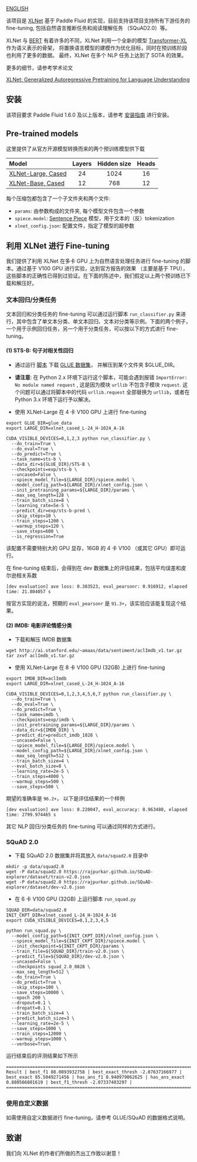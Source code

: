 [ENGLISH](README.md)

该项目是 [XLNet](https://github.com/zihangdai/xlnet) 基于 Paddle Fluid 的实现，目前支持该项目支持所有下游任务的 fine-tuning, 包括自然语言推断任务和阅读理解任务 （SQuAD2.0）等。

XLNet 与 [BERT](https://github.com/PaddlePaddle/models/tree/develop/PaddleNLP/PaddleLARK/BERT) 有着许多的不同，XLNet 利用一个全新的模型 [Transformer-XL](https://arxiv.org/abs/1901.02860) 作为语义表示的骨架， 将置换语言模型的建模作为优化目标，同时在预训练阶段也利用了更多的数据。 最终，XLNet 在多个 NLP 任务上达到了 SOTA 的效果。

更多的细节，请参考学术论文

[XLNet: Generalized Autoregressive Pretraining for Language Understanding](https://arxiv.org/abs/1906.08237)

## 安装

该项目要求 Paddle Fluid 1.6.0 及以上版本，请参考 [安装指南](https://www.paddlepaddle.org.cn/start) 进行安装。

## Pre-trained models

这里提供了从官方开源模型转换而来的两个预训练模型供下载

| Model | Layers | Hidden size | Heads |
| :------| :------: | :------: |:------: |
| [XLNet-Large, Cased](https://xlnet.bj.bcebos.com/xlnet_cased_L-24_H-1024_A-16.tgz)| 24 | 1024 | 16 |
| [XLNet-Base, Cased](https://xlnet.bj.bcebos.com/xlnet_cased_L-12_H-768_A-12.tgz)| 12 | 768 | 12 |

每个压缩包都包含了一个子文件夹和两个文件:

- `params`: 由参数构成的文件夹, 每个模型文件包含一个参数
- `spiece.model`: [Sentence Piece](https://github.com/google/sentencepiece) 模型，用于文本的（反）tokenization
- `xlnet_config.json`: 配置文件，指定了模型的超参数


## 利用 XLNet 进行 Fine-tuning

我们提供了利用 XLNet 在多卡 GPU 上为自然语言处理任务进行 fine-tuning 的脚本。通过基于 V100 GPU 进行实验，达到官方报告的效果 （主要是基于 TPU），这些脚本的正确性已得到过验证。在下面的陈述中，我们假定以上两个预训练已下载和解压好。

### 文本回归/分类任务

文本回归和分类任务的 fine-tuning 可以通过运行脚本 `run_classifier.py` 来进行，其中包含了单文本分类、单文本回归、文本对分类等示例。下面的两个例子，一个用于示例回归任务，另一个用于分类任务，可以按以下的方式进行 fine-tuning。

#### (1) STS-B: 句子对相关性回归

-  通过运行 [脚本](https://gist.github.com/W4ngatang/60c2bdb54d156a41194446737ce03e2e) 下载 [GLUE 数据集](https://gluebenchmark.com/tasks)， 并解压到某个文件夹 $GLUE_DIR。

  - **请注意**: 在 Python 2.x 环境下运行这个脚本，可能会遇到报错 `ImportError: No module named request` , 这是因为模块 `urllib` 不包含子模块 `request`. 这个问题可以通过将脚本中的代码 `urllib.request` 全部替换为 `urllib`，或者在 Python 3.x 环境下运行予以解决。

- 使用 XLNet-Large 在 4 卡 V100 GPU 上进行 fine-tuning

```
export GLUE_DIR=glue_data
export LARGE_DIR=xlnet_cased_L-24_H-1024_A-16

CUDA_VISIBLE_DEVICES=0,1,2,3 python run_classifier.py \
  --do_train=True \
  --do_eval=True \
  --do_predict=True \
  --task_name=sts-b \
  --data_dir=${GLUE_DIR}/STS-B \
  --checkpoints=exp/sts-b \
  --uncased=False \
  --spiece_model_file=${LARGE_DIR}/spiece.model \
  --model_config_path=${LARGE_DIR}/xlnet_config.json \
  --init_pretraining_params=${LARGE_DIR}/params \
  --max_seq_length=128 \
  --train_batch_size=8 \
  --learning_rate=5e-5 \
  --predict_dir=exp/sts-b-pred \
  --skip_steps=10 \
  --train_steps=1200 \
  --warmup_steps=120 \
  --save_steps=600 \
  --is_regression=True
```

该配置不需要特别大的 GPU 显存，16GB 的 4 卡 V100 （或其它 GPU）即可运行。

在 fine-tuning 结束后，会得到在 dev 数据集上的评估结果，包括平均误差和皮尔逊相关系数

```
[dev evaluation] ave loss: 0.383523, eval_pearsonr: 0.916912, elapsed time: 21.804057 s
```

按官方实现的说法，预期的 `eval_pearsonr` 是 `91.3+`，该实验应该能复现这个结果。

#### (2) IMDB: 电影评论情感分类

- 下载和解压 IMDB 数据集

```shell
wget http://ai.stanford.edu/~amaas/data/sentiment/aclImdb_v1.tar.gz
tar zxvf aclImdb_v1.tar.gz
```

- 使用 XLNet-Large 在 8 卡 V100 GPU (32GB) 上进行 fine-tuning

```shell
export IMDB_DIR=aclImdb
export LARGE_DIR=xlnet_cased_L-24_H-1024_A-16

CUDA_VISIBLE_DEVICES=0,1,2,3,4,5,6,7 python run_classifier.py \
  --do_train=True \
  --do_eval=True \
  --do_predict=True \
  --task_name=imdb \
  --checkpoints=exp/imdb \
  --init_pretraining_params=${LARGE_DIR}/params \
  --data_dir=${IMDB_DIR} \
  --predict_dir=predict_imdb_1028 \
  --uncased=False \
  --spiece_model_file=${LARGE_DIR}/spiece.model \
  --model_config_path=${LARGE_DIR}/xlnet_config.json \
  --max_seq_length=512 \
  --train_batch_size=4 \
  --eval_batch_size=8 \
  --learning_rate=2e-5 \
  --train_steps=4000 \
  --warmup_steps=500 \
  --save_steps=500 \
```

期望的准确率是 `96.2+`， 以下是评估结果的一个样例

```
[dev evaluation] ave loss: 0.220047, eval_accuracy: 0.963480, elapsed time: 2799.974465 s
```

其它 NLP 回归/分类任务的 fine-tuning 可以通过同样的方式进行。

### SQuAD 2.0

- 下载 SQuAD 2.0 数据集并将其放入 `data/squad2.0` 目录中

```
mkdir -p data/squad2.0
wget -P data/squad2.0 https://rajpurkar.github.io/SQuAD-explorer/dataset/train-v2.0.json
wget -P data/squad2.0 https://rajpurkar.github.io/SQuAD-explorer/dataset/dev-v2.0.json
```

- 在 6 卡 V100 GPU (32GB) 上运行脚本 `run_squad.py`

```
SQUAD_DIR=data/squad2.0
INIT_CKPT_DIR=xlnet_cased_L-24_H-1024_A-16
export CUDA_VISIBLE_DEVICES=0,1,2,3,4,5

python run_squad.py \
  --model_config_path=${INIT_CKPT_DIR}/xlnet_config.json \
  --spiece_model_file=${INIT_CKPT_DIR}/spiece.model \
  --init_checkpoint=${INIT_CKPT_DIR}/params \
  --train_file=${SQUAD_DIR}/train-v2.0.json \
  --predict_file=${SQUAD_DIR}/dev-v2.0.json \
  --uncased=False \
  --checkpoints squad_2.0_0828 \
  --max_seq_length=512 \
  --do_train=True \
  --do_predict=True \
  --skip_steps=100 \
  --save_steps=10000 \
  --epoch 200 \
  --dropout=0.1 \
  --dropatt=0.1 \
  --train_batch_size=4 \
  --predict_batch_size=3 \
  --learning_rate=2e-5 \
  --save_steps=1000 \
  --train_steps=12000 \
  --warmup_steps=1000 \
  --verbose=True\
```

运行结束后的评测结果如下所示

```
================================================================================
Result | best_f1 88.0893932758 | best_exact_thresh -2.07637166977 | best_exact 85.5049271456 | has_ans_f1 0.940979062625 | has_ans_exact 0.880566801619 | best_f1_thresh -2.07337403297 |
================================================================================
```

### 使用自定义数据

如需使用自定义数据进行 fine-tuning，请参考 GLUE/SQuAD 的数据格式说明。

## 致谢

我们向 XLNet 的作者们所做的杰出工作致以谢意！

